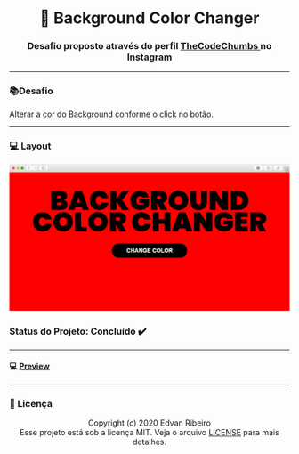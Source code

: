 <h1 align = "center" >
&#128307  Background Color Changer
</h1>

<h3 align ="center"> Desafio proposto através do perfil <a href="https://www.instagram.com/p/B-Zh8fmAAMA/?igshid=17f7wwaulw52l" target="_blanck"> TheCodeChumbs </a> no Instagram </h3>

------

###  :books:Desafio 
Alterar a cor do Background conforme o click no botão.

------

### :computer: Layout

<img src="https://github.com/ejunior01/projetos_by_TheCodeChumbs/blob/master/desafio_background_Color_Changer/design/layout.png?raw=true">

### Status do Projeto: Concluído :heavy_check_mark:

------
#### :computer: [Preview](https://ejunior01.github.io/projetos_by_TheCodeChumbs/desafio_background_Color_Changer/)
------

### :pencil: Licença

<p align="center">
	Copyright (c) 2020 Edvan Ribeiro
    <br/>
    Esse projeto está sob a licença MIT. Veja o arquivo <a href="https://github.com/ejunior01/projetos_by_TheCodeChumbs/blob/master/LICENSE">LICENSE</a> para mais detalhes.
</p>
